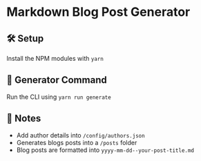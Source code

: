 # Markdown Blog Post Generator

## 🛠 Setup
Install the NPM modules with `yarn`

## 🚀 Generator Command
Run the CLI using `yarn run generate`

## 📝 Notes
  * Add author details into `/config/authors.json`
  * Generates blogs posts into a `/posts` folder
  * Blog posts are formatted into `yyyy-mm-dd--your-post-title.md`
